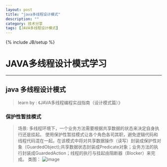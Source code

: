 ```yaml
---
layout: post
title: "java多线程设计模式"
description: ""
category: 技术分享
tags: [JAVA多线程设计模式]
---
```

{% include JB/setup %}
# JAVA多线程设计模式学习
---
## java 多线程设计模式
> learn by : 《JAVA多线程编程实战指南（设计模式篇）》

### 保护性暂挂模式
> 场景: 多线程环境下，一个业务方法需要根据共享数据的状态来决定自身执行还是挂起。 使用保护性暂挂模式让各个角色各司其职，避免逻辑代码和线程代码混在一起。在该模式中将对共享数据操作（读写）封装成保护性对象（GuardedObject);共享数据状态封装成Predicate对象；业务方法的执行封装成GuardedAction；线程的执行与挂起由阻断器（Blocker）来完成。 
类图： 
![image](http://7xvn6m.com1.z0.glb.clouddn.com/Guarded_Suspension_Model.png)



